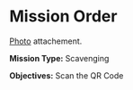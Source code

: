 # Mission Order

[Photo](Below_the_wells.jpg) attachement.

**Mission Type:** Scavenging

**Objectives:** Scan the QR Code
